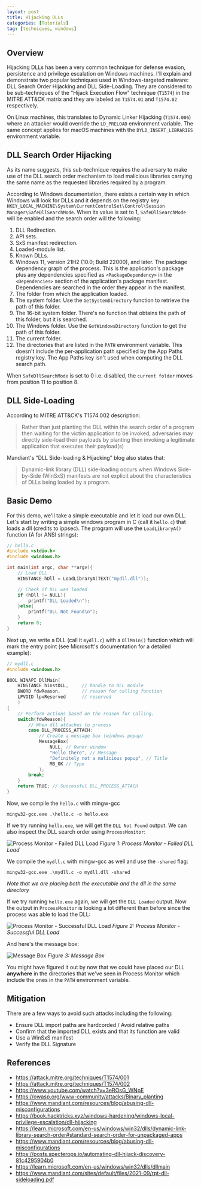 ```yaml
---
layout: post
title: Hijacking DLLs
categories: [Tutorials]
tag: [techniques, windows] 
---
```



## Overview

Hijacking DLLs has been a very common technique for defense evasion, persistence and privilege escalation on Windows machines. I'll explain and demonstrate two popular techniques used in Windows-targeted malware: DLL Search Order Hijacking and DLL Side-Loading. They are considered to be sub-techniques of the "Hijack Execution Flow" technique (`T1574`) in the MITRE ATT&CK matrix and they are labeled as `T1574.01` and `T1574.02` respectively.

On Linux machines, this translates to Dynamic Linker Hijacking (`T1574.006`) where an attacker would override the `LD_PRELOAD` environment variable. The same concept applies for macOS machines with the `DYLD_INSERT_LIBRARIES` environment variable.

## DLL Search Order Hijacking

As its name suggests, this sub-technique requires the adversary to make use of the DLL search order mechanism to load malicious libraries carrying the same name as the requested libraries required by a program. 

According to Windows documentation, there exists a certain way in which Windows will look for DLLs and it depends on the registry key `HKEY_LOCAL_MACHINE\System\CurrentControlSet\Control\Session Manager\SafeDllSearchMode`. When its value is set to 1, `SafeDllSearchMode` will be enabled and the search order will the following:

1. DLL Redirection.
2. API sets.
3. SxS manifest redirection.
4. Loaded-module list.
5. Known DLLs.
6. Windows 11, version 21H2 (10.0; Build 22000), and later. The package dependency graph of the process. This is the application's package plus any dependencies specified as `<PackageDependency>` in the `<Dependencies>` section of the application's package manifest. Dependencies are searched in the order they appear in the manifest.
7. The folder from which the application loaded.
8. The system folder. Use the `GetSystemDirectory` function to retrieve the path of this folder.
9. The 16-bit system folder. There's no function that obtains the path of this folder, but it is searched.
10. The Windows folder. Use the `GetWindowsDirectory` function to get the path of this folder.
11. The current folder.
12. The directories that are listed in the `PATH` environment variable. This doesn't include the per-application path specified by the App Paths registry key. The App Paths key isn't used when computing the DLL search path.

When `SafeDllSearchMode` is set to 0 i.e. disabled, the `current folder` moves from position 11 to position 8.

## DLL Side-Loading

According to MITRE ATT&CK's T1574.002 description: 

> Rather than just planting the DLL within the search order of a program then waiting for the victim application to be invoked, adversaries may directly side-load their payloads by planting then invoking a legitimate application that executes their payload(s)

Mandiant's "DLL Side-loading & Hijacking" blog also states that:

> Dynamic-link library (DLL) side-loading occurs when Windows Side-by-Side (WinSxS) manifests are not explicit about the characteristics of DLLs being loaded by a program.
 

## Basic Demo

For this demo, we'll take a simple executable and let it load our own DLL. Let's start by writing a simple windows program in C (call it `hello.c`) that loads a dll (credits to ippsec). The program will use the  `LoadLibraryA()` function (A for ANSI strings):

```c
// hello.c
#include <stdio.h>
#include <windows.h>

int main(int argc, char **argv){
    // Load DLL
    HINSTANCE hDll = LoadLibraryA(TEXT("mydll.dll"));

    // Check if DLL was loaded
    if (hDll != NULL){
        printf("DLL Loaded\n");
    }else{
        printf("DLL Not Found\n");
    }
    return 0;
}
```

Next up, we write a DLL (call it `mydll.c`) with a `DllMain()` function which will mark the entry point (see Microsoft's documentation for a detailed example): 

```c
// mydll.c
#include <windows.h>

BOOL WINAPI DllMain(
    HINSTANCE hinstDLL,     // handle to DLL module
    DWORD fdwReason,        // reason for calling function
    LPVOID lpvReserved      // reserved
    )
{      
    // Perform actions based on the reason for calling.
    switch(fdwReason){
        // When dll attaches to process
        case DLL_PROCESS_ATTACH:
            // Create a message box (windows popup) 
            MessageBox(
                NULL, // Owner window
                "Hello there", // Message
                "Definitely not a malicious popup", // Title
                MB_OK // Type
            );
        break;
    }
    return TRUE; // Successful DLL_PROCESS_ATTACH
}
```

Now, we compile the `hello.c` with mingw-gcc

```
mingw32-gcc.exe .\hello.c -o hello.exe
```

If we try running `hello.exe`, we will get the `DLL Not Found` output. We can also inspect the DLL search order using `ProcessMonitor`:

![Process Monitor - Failed DLL Load](../../assets/img/dll-lab/procmon-dll-demo-fail.png)
_Figure 1: Process Monitor - Failed DLL Load_

We compile the `mydll.c` with mingw-gcc as well and use the `-shared` flag:

```
mingw32-gcc.exe .\mydll.c -o mydll.dll -shared
```

*Note that we are placing both the executable and the dll in the same directory*

If we try running `hello.exe` again, we will get the `DLL Loaded` output. Now the output in `ProcessMonitor` is looking a lot different than before since the process was able to load the DLL:

![Process Monitor - Successful DLL Load](../../assets/img/dll-lab/procmon-dll-demo-success.png)
_Figure 2: Process Monitor - Successful DLL Load_

And here's the message box:

![Message Box](../../assets/img/dll-lab/message-box.png)
_Figure 3: Message Box_


You might have figured it out by now that we could have placed our DLL **anywhere** in the directories that we've seen in Process Monitor which include the ones in the `PATH` environment variable.  



## Mitigation

There are a few ways to avoid such attacks including the following:
- Ensure DLL import paths are hardcorded / Avoid relative paths
- Confirm that the imported DLL exists and that its function are valid
- Use a WinSxS manifest 
- Verify the DLL Signature


## References

- https://attack.mitre.org/techniques/T1574/001
- https://attack.mitre.org/techniques/T1574/002
- https://www.youtube.com/watch?v=3eROsG_WNpE
- https://owasp.org/www-community/attacks/Binary_planting
- https://www.mandiant.com/resources/blog/abusing-dll-misconfigurations
- https://book.hacktricks.xyz/windows-hardening/windows-local-privilege-escalation/dll-hijacking
- https://learn.microsoft.com/en-us/windows/win32/dlls/dynamic-link-library-search-order#standard-search-order-for-unpackaged-apps
- https://www.mandiant.com/resources/blog/abusing-dll-misconfigurations
- https://posts.specterops.io/automating-dll-hijack-discovery-81c4295904b0
- https://learn.microsoft.com/en-us/windows/win32/dlls/dllmain
- https://www.mandiant.com/sites/default/files/2021-09/rpt-dll-sideloading.pdf
